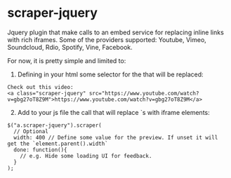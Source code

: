# scraper-jquery

Jquery plugin that make calls to an embed service for replacing inline links with rich iframes.
Some of the providers supported: Youtube, Vimeo, Soundcloud, Rdio, Spotify, Vine, Facebook.

For now, it is pretty simple and limited to:

1. Defining in your html some selector for the <a> that will be replaced:

```
Check out this video: 
<a class="scraper-jquery" src="https://www.youtube.com/watch?v=gbg27oT8Z9M">https://www.youtube.com/watch?v=gbg27oT8Z9M</a>
```

2. Add to your js file the call that will replace <a>`s with iframe elements:

```
$("a.scraper-jquery").scraper(
  // Optional
  width: 400 // Define some value for the preview. If unset it will get the `element.parent().width`
  done: function(){
    // e.g. Hide some loading UI for feedback.
  }
);
```
